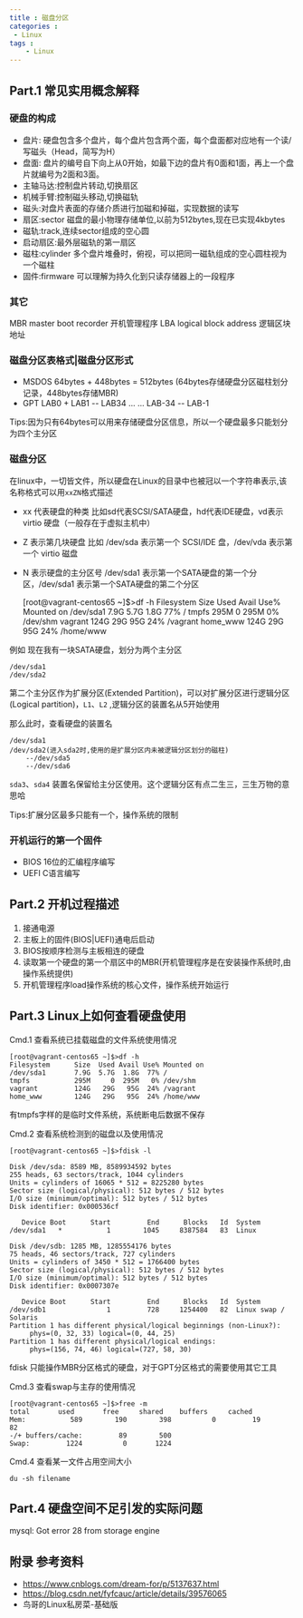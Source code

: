 ```yaml
---
title : 磁盘分区
categories : 
 - Linux 
tags :
	- Linux
---
```


## Part.1 常见实用概念解释

### 硬盘的构成

- 盘片: 硬盘包含多个盘片，每个盘片包含两个面，每个盘面都对应地有一个读/写磁头（Head，简写为H）
- 盘面: 盘片的编号自下向上从0开始，如最下边的盘片有0面和1面，再上一个盘片就编号为2面和3面。
- 主轴马达:控制盘片转动,切换扇区
- 机械手臂:控制磁头移动,切换磁轨
- 磁头:对盘片表面的存储介质进行加磁和掉磁，实现数据的读写
- 扇区:sector 磁盘的最小物理存储单位,以前为512bytes,现在已实现4kbytes
- 磁轨:track,连续sector组成的空心圆
- 启动扇区:最外层磁轨的第一扇区
- 磁柱:cylinder 多个盘片堆叠时，俯视，可以把同一磁轨组成的空心圆柱视为一个磁柱
- 固件:firmware 可以理解为持久化到只读存储器上的一段程序

### 其它

MBR master boot recorder  开机管理程序
LBA logical block address 逻辑区块地址

### 磁盘分区表格式|磁盘分区形式

- MSDOS   64bytes + 448bytes = 512bytes  (64bytes存储硬盘分区磁柱划分记录，448bytes存储MBR)
- GPT     LAB0 +  LAB1 -- LAB34 ... ... LAB-34 -- LAB-1

Tips:因为只有64bytes可以用来存储硬盘分区信息，所以一个硬盘最多只能划分为四个主分区

### 磁盘分区

在linux中，一切皆文件，所以硬盘在Linux的目录中也被冠以一个字符串表示,该名称格式可以用`xxZN`格式描述

- xx 代表硬盘的种类 比如sd代表SCSI/SATA硬盘，hd代表IDE硬盘，vd表示virtio 硬盘（一般存在于虚拟主机中）
- Z  表示第几块硬盘  比如 /dev/sda 表示第一个 SCSI/IDE 盘，/dev/vda 表示第一个 virtio 磁盘
- N  表示硬盘的主分区号 /dev/sda1 表示第一个SATA硬盘的第一个分区，/dev/sda1 表示第一个SATA硬盘的第二个分区

	[root@vagrant-centos65 ~]$>df -h
	Filesystem      Size  Used Avail Use% Mounted on
	/dev/sda1       7.9G  5.7G  1.8G  77% /
	tmpfs           295M     0  295M   0% /dev/shm
	vagrant         124G   29G   95G  24% /vagrant
	home_www        124G   29G   95G  24% /home/www

例如 现在我有一块SATA硬盘，划分为两个主分区

	/dev/sda1
	/dev/sda2

第二个主分区作为扩展分区(Extended Partition)，可以对扩展分区进行逻辑分区(Logical partition)，`L1`、`L2` ,逻辑分区的装置名从5开始使用

那么此时，查看硬盘的装置名

	/dev/sda1
	/dev/sda2(进入sda2时,使用的是扩展分区内未被逻辑分区划分的磁柱)
		--/dev/sda5
		--/dev/sda6

`sda3`、`sda4` 装置名保留给主分区使用。这个逻辑分区有点二生三，三生万物的意思哈

Tips:扩展分区最多只能有一个，操作系统的限制

### 开机运行的第一个固件

- BIOS   16位的汇编程序编写
- UEFI   C语言编写

## Part.2 开机过程描述

1. 接通电源
1. 主板上的固件(BIOS|UEFI)通电后启动
1. BIOS按顺序检测与主板相连的硬盘
1. 读取第一个硬盘的第一个扇区中的MBR(开机管理程序是在安装操作系统时,由操作系统提供)
1. 开机管理程序load操作系统的核心文件，操作系统开始运行

## Part.3 Linux上如何查看硬盘使用

Cmd.1 查看系统已挂载磁盘的文件系统使用情况

	[root@vagrant-centos65 ~]$>df -h
	Filesystem      Size  Used Avail Use% Mounted on
	/dev/sda1       7.9G  5.7G  1.8G  77% /
	tmpfs           295M     0  295M   0% /dev/shm
	vagrant         124G   29G   95G  24% /vagrant
	home_www        124G   29G   95G  24% /home/www

有tmpfs字样的是临时文件系统，系统断电后数据不保存

Cmd.2 查看系统检测到的磁盘以及使用情况

	[root@vagrant-centos65 ~]$>fdisk -l

	Disk /dev/sda: 8589 MB, 8589934592 bytes
	255 heads, 63 sectors/track, 1044 cylinders
	Units = cylinders of 16065 * 512 = 8225280 bytes
	Sector size (logical/physical): 512 bytes / 512 bytes
	I/O size (minimum/optimal): 512 bytes / 512 bytes
	Disk identifier: 0x000536cf

	   Device Boot      Start         End      Blocks   Id  System
	/dev/sda1   *           1        1045     8387584   83  Linux

	Disk /dev/sdb: 1285 MB, 1285554176 bytes
	75 heads, 46 sectors/track, 727 cylinders
	Units = cylinders of 3450 * 512 = 1766400 bytes
	Sector size (logical/physical): 512 bytes / 512 bytes
	I/O size (minimum/optimal): 512 bytes / 512 bytes
	Disk identifier: 0x0007307e

	   Device Boot      Start         End      Blocks   Id  System
	/dev/sdb1               1         728     1254400   82  Linux swap / Solaris
	Partition 1 has different physical/logical beginnings (non-Linux?):
	     phys=(0, 32, 33) logical=(0, 44, 25)
	Partition 1 has different physical/logical endings:
	     phys=(156, 74, 46) logical=(727, 58, 30)


fdisk 只能操作MBR分区格式的硬盘，对于GPT分区格式的需要使用其它工具

Cmd.3 查看swap与主存的使用情况

	[root@vagrant-centos65 ~]$>free -m
    total       used       free     shared    buffers     cached
	Mem:           589        190        398          0         19         82
	-/+ buffers/cache:         89        500
	Swap:         1224          0       1224

Cmd.4 查看某一文件占用空间大小

	du -sh filename

## Part.4 硬盘空间不足引发的实际问题

mysql: Got error 28 from storage engine

## 附录 参考资料

- https://www.cnblogs.com/dream-for/p/5137637.html
- https://blog.csdn.net/fyfcauc/article/details/39576065
- 鸟哥的Linux私房菜-基础版
